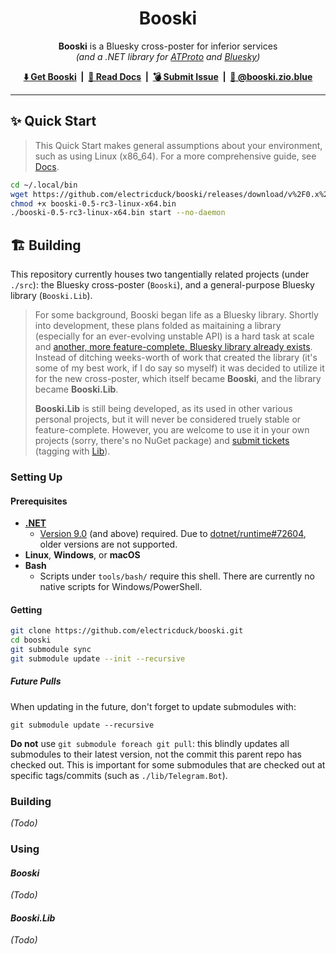 <h1 align="center">
    Booski
</h1>

<p align="center">
    <strong>Booski</strong> is a Bluesky cross-poster for inferior services<br /><em>(and a .NET library for <a href="https://atproto.com/">ATProto</a> and <a href="https://bsky.social/">Bluesky</a>)</em>
</p>

<p align="center">
    <strong>
        <a href="https://github.com/electricduck/booski/releases/latest">⬇️ Get Booski</a> &nbsp;|&nbsp;
        <a href="https://github.com/electricduck/booski/wiki">📖 Read Docs</a> &nbsp;|&nbsp;
        <a href="https://github.com/electricduck/booski/issues/new">💣 Submit Issue</a> &nbsp;|&nbsp;
        <a href="https://bsky.app/profile/booski.zio.blue">🦋 @booski.zio.blue</a>
    </strong>
</p>

<hr />

## ✨ Quick Start

>  This Quick Start makes general assumptions about your environment, such as using Linux (x86_64). For a more comprehensive guide, see [Docs](https://github.com/electricduck/booski/wiki).

```sh
cd ~/.local/bin
wget https://github.com/electricduck/booski/releases/download/v%2F0.x%2F0.5-rc3/booski-0.5-rc3-linux-x64.bin
chmod +x booski-0.5-rc3-linux-x64.bin
./booski-0.5-rc3-linux-x64.bin start --no-daemon
```

## 🏗️ Building

This repository currently houses two tangentially related projects (under `./src`): the Bluesky cross-poster (`Booski`), and a general-purpose Bluesky library (`Booski.Lib`).

> For some background, Booski began life as a Bluesky library. Shortly into development, these plans folded as maitaining a library (especially for an ever-evolving unstable API) is a hard task at scale and [another, more feature-complete, Bluesky library already exists](https://github.com/drasticactions/FishyFlip). Instead of ditching weeks-worth of work that created the library (it's some of my best work, if I do say so myself) it was decided to utilize it for the new cross-poster, which itself became **Booski**, and the library became **Booski.Lib**.
>
> **Booski.Lib** is still being developed, as its used in other various personal projects, but it will never be considered truely stable or feature-complete. However, you are welcome to use it in your own projects (sorry, there's no NuGet package) and [submit tickets]([https://github.com/electricduck/booski/labels/Lib](https://github.com/electricduck/booski/issues/new)) (tagging with [Lib](https://github.com/electricduck/booski/labels/Lib)).

### Setting Up

#### Prerequisites

* **[.NET](https://dotnet.microsoft.com/)**
   * [Version 9.0](https://dotnet.microsoft.com/en-us/download/dotnet/9.0) (and above) required. Due to [dotnet/runtime#72604](https://github.com/dotnet/runtime/issues/72604#issuecomment-1440708052), older versions are not supported.
* **Linux**, **Windows**, or **macOS**
* **Bash**
   * Scripts under `tools/bash/` require this shell. There are currently no native scripts for Windows/PowerShell.

#### Getting

```sh
git clone https://github.com/electricduck/booski.git
cd booski
git submodule sync
git submodule update --init --recursive
```

##### Future Pulls

When updating in the future, don't forget to update submodules with:

```
git submodule update --recursive
```

**Do not** use `git submodule foreach git pull`: this blindly updates all submodules to their latest version, not the commit this parent repo has checked out. This is important for some submodules that are checked out at specific tags/commits (such as `./lib/Telegram.Bot`).

### Building

_(Todo)_

### Using

#### _Booski_

_(Todo)_

#### _Booski.Lib_

_(Todo)_

<!--
## 🤝 Acknowledgements

_(Todo)_
-->
